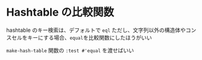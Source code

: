 # Hashtable の比較関数
hashtable のキー検索は、デフォルトで `eql`
ただし、文字列以外の構造体やコンスセルをキーにする場合、`equal`を比較関数にしたほうがいい

`make-hash-table` 関数の `:test #'equal` を渡せばいい


